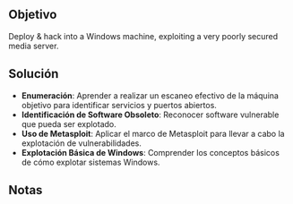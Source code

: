 ## Objetivo
Deploy & hack into a Windows machine, exploiting a very poorly secured media server.
## Solución
- **Enumeración**: Aprender a realizar un escaneo efectivo de la máquina objetivo para identificar servicios y puertos abiertos.
- **Identificación de Software Obsoleto**: Reconocer software vulnerable que pueda ser explotado.
- **Uso de Metasploit**: Aplicar el marco de Metasploit para llevar a cabo la explotación de vulnerabilidades.
- **Explotación Básica de Windows**: Comprender los conceptos básicos de cómo explotar sistemas Windows.
## Notas
